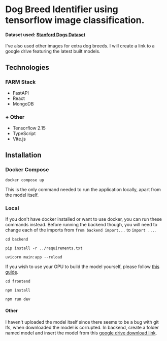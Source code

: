 # Dog Breed Identifier using tensorflow image classification. 

#### Dataset used: [Stanford Dogs Dataset](https://www.kaggle.com/datasets/jessicali9530/stanford-dogs-dataset)

I've also used other images for extra dog breeds. I will create a link to a google drive featuring the latest built models. 

## Technologies

### FARM Stack
- FastAPI
- React
- MongoDB

### + Other
- Tensorflow 2.15
- TypeScript
- Vite.js

## Installation

### Docker Compose

`docker compose up`

This is the only command needed to run the application locally, apart from the model itself.

### Local

If you don't have docker installed or want to use docker, you can run these commands instead. Before running the backend though, you will need to change each of the imports from `from backend import...` to `import ...`.

`cd backend`

`pip install -r ../requirements.txt`

`uvicorn main:app --reload`

If you wish to use your GPU to build the model yourself, please follow [this guide](https://www.tensorflow.org/install/pip). 

`cd frontend`

`npm install`

`npm run dev`

#### Other

I haven't uploaded the model itself since there seems to be a bug with git lfs, when downloaded the model is corrupted. In backend, create a folder named model and insert the model from this [google drive download link](https://drive.google.com/file/d/1msjLsnz-Zqua8dRYwe3HL2ofQ36XA5GR/view?usp=sharing). 